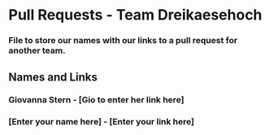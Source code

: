 # Pull Requests - Team Dreikaesehoch
### File to store our names with our links to a pull request for another team.
## Names and Links
### Giovanna Stern - [Gio to enter her link here]
### [Enter your name here] - [Enter your link here]
